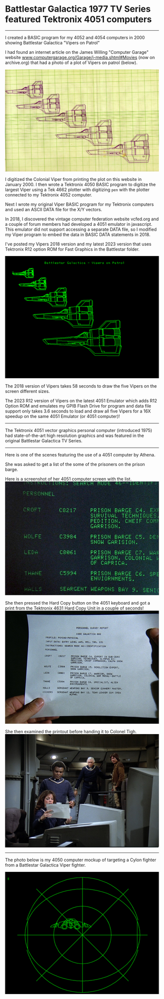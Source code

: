 # Battlestar Galactica 1977 TV Series featured Tektronix 4051 computers

**************
I created a BASIC program for my 4052 and 4054 computers in 2000 showing Battlestar Galactica "Vipers on Patrol"

I had found an internet article on the James Willing "Computer Garage" website www.computergarage.org/Garage/j-media.shtml#Movies (now on archive.org)
that had a photo of a plot of Vipers on patrol (below).  

![Computer Garage plot of Vipers](./Computer%20Garage%20plot%20of%20Vipers.png)

I digitized the Colonial Viper from printing the plot on this website in January 2000.  I then wrote a Tektronix 4050 BASIC program to digitize the largest Viper using a Tek 4662 plotter with digitizing `pen` with the plotter connected to my Tektronix 4052 computer.

Next I wrote my original Viper BASIC program for my Tektronix computers and used an ASCII DATA file for the X/Y vectors.

In 2018, I discovered the vintage computer federation website vcfed.org and a couple of forum members had developed a 4051 emulator in javascript.  This emulator did not support accessing a separate DATA file, so I modified my Viper program to embed the data in BASIC DATA statements in 2018.

I've posted my Vipers 2018 version and my latest 2023 version that uses Tektronix R12 option ROM for Fast Graphics in the Battlestar folder.

![Battlestar Galactica - Vipers on Patrol](./Battlestar_Galactica-Vipers_on_Patrol.png)

The 2018 version of Vipers takes 58 seconds to draw the five Vipers on the screen different sizes.

The 2023 R12 version of Vipers on the latest 4051 Emulator which adds R12 Option ROM and emulates my GPIB Flash Drive for program and data file support only takes 3.6 seconds to load and draw all five Vipers for a 16X speedup on the same 4051 Emulator (or 4051 computer)!

**************
The Tektronix 4051 vector graphics personal computer (introduced 1975) had state-of-the-art high resolution graphics and was featured in the original Battlestar Galactica TV Series.

**************
Here is one of the scenes featuring the use of a 4051 computer by Athena.

She was asked to get a list of the some of the prisoners on the prison barge.

Here is a screenshot of her 4051 computer screen with the list.
![Crew List on 4051 screen](./Crew%20List%20on%204051%20screen2.png)

She then pressed the Hard Copy button on the 4051 keyboard and got a print from the Tektronix 4631 Hard Copy Unit in a couple of seconds!
![Prisoner List Hard Copy](./Prisoner%20List%20printout%20from%20Tektronix%204051%20screen%20to%20Tektronix%204631%20printer.png)

She then examined the printout before handing it to Colonel Tigh.
![Athena examines prisoner list](./Athena%20handing%20Colonel%20Tigh%20a%20screen%20print%20of%20the%20prisoner%20list.png)

***************
The photo below is my 4050 computer mockup of targeting a Cylon fighter from a Battlestar Galactica Viper fighter.

![my Cylon targeting mockup on 4050](./my%20Cyclon%20targeting%20mockup.png)
